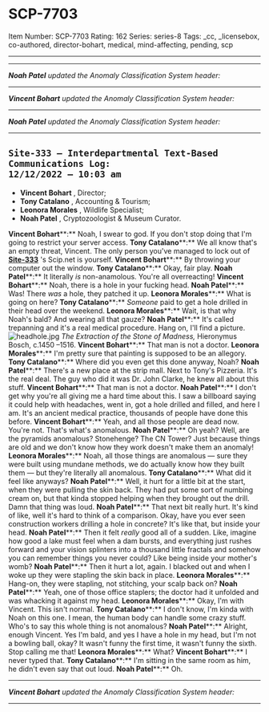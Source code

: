# SCP-7703
Item Number: SCP-7703
Rating: 162
Series: series-8
Tags: _cc, _licensebox, co-authored, director-bohart, medical, mind-affecting, pending, scp

---

  

* * *
  

_**Noah Patel** updated the Anomaly Classification System header:_
* * *
  

_**Vincent Bohart** updated the Anomaly Classification System header:_
* * *
  

_**Noah Patel** updated the Anomaly Classification System header:_
* * *
  

**`Site-333 — Interdepartmental Text-Based Communications Log:`**  
`12/12/2022 — 10:03 am`  
---  
  * **Vincent Bohart** , Director;
  * **Tony Catalano** , Accounting & Tourism;
  * **Leonora Morales** , Wildlife Specialist;
  * **Noah Patel** , Cryptozoologist & Museum Curator.

  
**Vincent Bohart****:** Noah, I swear to god. If you don't stop doing that I'm going to restrict your server access. **Tony Catalano****:** We all know that's an empty threat, Vincent. The only person you've managed to lock out of **[Site-333](https://scp-wiki.wikidot.com/secure-facility-dossier-site-333)** 's Scip.net is yourself. **Vincent Bohart****:** By throwing your computer out the window. **Tony Catalano****:** Okay, fair play. **Noah Patel****:** It literally _is_ non-anamolous. You're all overreacting! **Vincent Bohart****:** Noah, there is a hole in your fucking head. **Noah Patel****:** Was! There _was_ a hole, they patched it up. **Leonora Morales****:** What is going on here? **Tony Catalano****:** _Someone_ paid to get a hole drilled in their head over the weekend. **Leonora Morales****:** Wait, is that why Noah's bald? And wearing all that gauze? **Noah Patel****:** It's called trepanning and it's a real medical procedure. Hang on, I'll find a picture. ![headhole.jpg](https://scp-wiki.wdfiles.com/local--files/scp-7703/headhole.jpg) _The Extraction of the Stone of Madness,_ Hieronymus Bosch, c.1450 –1516. **Vincent Bohart****:** That man is not a doctor. **Leonora Morales****:** I'm pretty sure that painting is supposed to be an allegory. **Tony Catalano****:** Where did you even get this done anyway, Noah? **Noah Patel****:** There's a new place at the strip mall. Next to Tony's Pizzeria. It's the real deal. The guy who did it was Dr. John Clarke, he knew all about this stuff. **Vincent Bohart****:** That man is not a doctor. **Noah Patel****:** I don't get why you're all giving me a hard time about this. I saw a billboard saying it could help with headaches, went in, got a hole drilled and filled, and here I am. It's an ancient medical practice, thousands of people have done this before. **Vincent Bohart****:** Yeah, and all those people are dead now. You're not. That's what's anomalous. **Noah Patel****:** Oh yeah? Well, are the pyramids anomalous? Stonehenge? The CN Tower? Just because things are old and we don't know how they work doesn't make them an anomaly! **Leonora Morales****:** Noah, all those things are anomalous — sure they were built using mundane methods, we do actually know how they built them — but they're literally all anomalous. **Tony Catalano****:** What did it feel like anyways? **Noah Patel****:** Well, it hurt for a little bit at the start, when they were pulling the skin back. They had put some sort of numbing cream on, but that kinda stopped helping when they brought out the drill. Damn that thing was loud. **Noah Patel****:** That next bit really hurt. It's kind of like, well it's hard to think of a comparison. Okay, have you ever seen construction workers drilling a hole in concrete? It's like that, but inside your head. **Noah Patel****:** Then it felt _really_ good all of a sudden. Like, imagine how good a lake must feel when a dam bursts, and everything just rushes forward and your vision splinters into a thousand little fractals and somehow you can remember things you never could? Like being inside your mother's womb? **Noah Patel****:** Then it hurt a lot, again. I blacked out and when I woke up they were stapling the skin back in place. **Leonora Morales****:** Hang-on, they were stapling, not stitching, your scalp back on? **Noah Patel****:** Yeah, one of those office staplers; the doctor had it unfolded and was whacking it against my head. **Leonora Morales****:** Okay, I'm with Vincent. This isn't normal. **Tony Catalano****:** I don't know, I'm kinda with Noah on this one. I mean, the human body can handle some crazy stuff. Who's to say this whole thing is not anomalous? **Noah Patel****:** Alright, enough Vincent. Yes I'm bald, and yes I have a hole in my head, but I'm not a bowling ball, okay? It wasn't funny the first time, it wasn't funny the sixth. Stop calling me that! **Leonora Morales****:** What? **Vincent Bohart****:** I never typed that. **Tony Catalano****:** I'm sitting in the same room as him, he didn't even say that out loud. **Noah Patel****:** Oh.  
* * *
  

_**Vincent Bohart** updated the Anomaly Classification System header:_
* * *
  
  
  